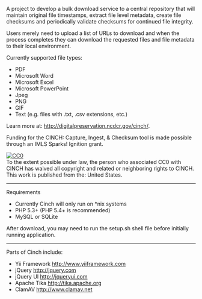 A project to develop a bulk download service to a central repository 
that will maintain original file timestamps, extract file level metadata, 
create file checksums and periodically validate checksums for continued file integrity. 

Users merely need to upload a list of URLs to download and 
when the process completes they can download the requested files and file metadata 
to their local environment.

Currently supported file types:
 
 * PDF
 * Microsoft Word
 * Microsoft Excel
 * Microsoft PowerPoint
 * Jpeg
 * PNG
 * GIF
 * Text (e.g. files with .txt, .csv extensions, etc.)

Learn more at: http://digitalpreservation.ncdcr.gov/cinch/.

Funding for the CINCH: Capture, Ingest, & Checksum tool is made possible through 
an IMLS Sparks! Ignition grant.

<p xmlns:dct="http://purl.org/dc/terms/" xmlns:vcard="http://www.w3.org/2001/vcard-rdf/3.0#">
  <a rel="license"
     href="http://creativecommons.org/publicdomain/zero/1.0/">
    <img src="http://i.creativecommons.org/p/zero/1.0/80x15.png" style="border-style: none;" alt="CC0" />
  </a>
  <br />
  To the extent possible under law,
  <span rel="dct:publisher" resource="[_:publisher]">the person who associated CC0</span>
  with CINCH has waived all copyright and related or neighboring rights to
  <span property="dct:title">CINCH</span>.
This work is published from the:
<span property="vcard:Country" datatype="dct:ISO3166"
      content="US" about="[_:publisher]">
  United States</span>.
</p>

-------------------------
Requirements

* Currently Cinch will only run on *nix systems
* PHP 5.3+ (PHP 5.4+ is recommended)
* MySQL or SQLite

After download, you may need to run the setup.sh shell file before initially running application.

-------------------------

Parts of Cinch include:

- Yii Framework <http://www.yiiframework.com>
- jQuery <http://jquery.com>
- jQuery UI <http://jqueryui.com>
- Apache Tika <http://tika.apache.org>
- ClamAV <http://www.clamav.net>